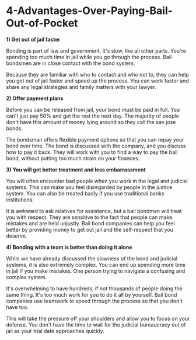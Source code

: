 # 4-Advantages-Over-Paying-Bail-Out-of-Pocket

**1) Get out of jail faster**

Bonding is part of law and government. It's slow, like all other parts. You're spending too much time in jail while you go through the process. Bail bondsmen are in close contact with the bond system.

Because they are familiar with who to contact and who not to, they can help you get out of jail faster and speed up the process. You can work faster and share any legal strategies and family matters with your lawyer.

**2) Offer payment plans**

Before you can be released from jail, your bond must be paid in full. You can't just pay 50% and get the rest the next day. The majority of people don't have this amount of money lying around so they call the san jose bonds.

The bondsman offers flexible payment options so that you can repay your bond over time. The bond is discussed with the company, and you discuss how to pay it back. They will work with you to find a way to pay the bail bond, without putting too much strain on your finances.

**3) You will get better treatment and less embarrassment**

You will often encounter bad people when you work in the legal and judicial systems. This can make you feel disregarded by people in the justice system. You can also be treated badly if you use traditional banks institutions.

It is awkward to ask relatives for assistance, but a bail bondman will treat you with respect. They are sensitive to the fact that people can make mistakes and are held unjustly. Bail bond companies can help you feel better by providing money to get out jail and the self-respect that you deserve.

**4) Bonding with a team is better than doing it alone**

While we have already discussed the slowness of the bond and judicial systems, it is also extremely complex. You can end up spending more time in jail if you make mistakes. One person trying to navigate a confusing and complex system.

It's overwhelming to have hundreds, if not thousands of people doing the same thing. It's too much work for you to do it all by yourself. Bail bond companies use teamwork to speed through the process so that you don't have too.

This will take the pressure off your shoulders and allow you to focus on your defense. You don't have the time to wait for the judicial bureaucracy out of jail as your trial date approaches quickly.

